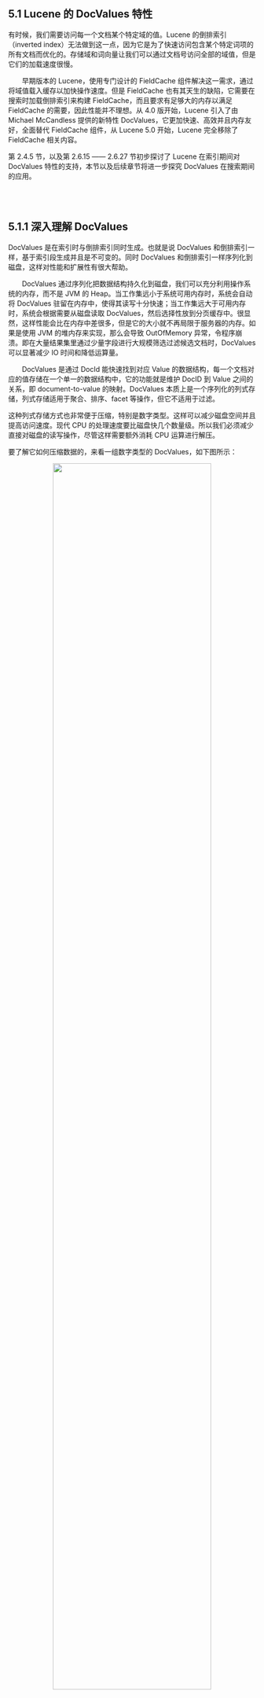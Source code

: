 ## 5.1 Lucene 的 DocValues 特性 ##

有时候，我们需要访问每一个文档某个特定域的值。Lucene 的倒排索引（inverted index）无法做到这一点，因为它是为了快速访问包含某个特定词项的所有文档而优化的。存储域和词向量让我们可以通过文档号访问全部的域值，但是它们的加载速度很慢。

&emsp;&emsp;早期版本的 Lucene，使用专门设计的 FieldCache 组件解决这一需求，通过将域值载入缓存以加快操作速度。但是 FieldCache 也有其天生的缺陷，它需要在搜索时加载倒排索引来构建 FieldCache，而且要求有足够大的内存以满足 FieldCache 的需要，因此性能并不理想。从 4.0 版开始，Lucene 引入了由 Michael McCandless 提供的新特性 DocValues，它更加快速、高效并且内存友好，全面替代 FieldCache 组件，从 Lucene 5.0 开始，Lucene 完全移除了 FieldCache 相关内容。

第 2.4.5 节，以及第 2.6.15 —— 2.6.27 节初步探讨了 Lucene 在索引期间对 DocValues 特性的支持，本节以及后续章节将进一步探究 DocValues 在搜索期间的应用。

<br /><br />
<a id="1"></a>

## 5.1.1 深入理解 DocValues ##

DocValues 是在索引时与倒排索引同时生成。也就是说 DocValues 和倒排索引一样，基于索引段生成并且是不可变的。同时 DocValues 和倒排索引一样序列化到磁盘，这样对性能和扩展性有很大帮助。

&emsp;&emsp;DocValues 通过序列化把数据结构持久化到磁盘，我们可以充分利用操作系统的内存，而不是 JVM 的 Heap。当工作集远小于系统可用内存时，系统会自动将 DocValues 驻留在内存中，使得其读写十分快速；当工作集远大于可用内存时，系统会根据需要从磁盘读取 DocValues，然后选择性放到分页缓存中。很显然，这样性能会比在内存中差很多，但是它的大小就不再局限于服务器的内存。如果是使用 JVM 的堆内存来实现，那么会导致 OutOfMemory 异常，令程序崩溃。即在大量结果集里通过少量字段进行大规模筛选过滤候选文档时，DocValues 可以显著减少 IO 时间和降低运算量。

&emsp;&emsp;DocValues 是通过 DocId 能快速找到对应 Value 的数据结构，每一个文档对应的值存储在一个单一的数据结构中，它的功能就是维护 DocID 到 Value 之间的关系，即 document-to-value 的映射。DocValues 本质上是一个序列化的列式存储，列式存储适用于聚合、排序、facet 等操作，但它不适用于过滤。

这种列式存储方式也非常便于压缩，特别是数字类型。这样可以减少磁盘空间并且提高访问速度。现代 CPU 的处理速度要比磁盘快几个数量级。所以我们必须减少直接对磁盘的读写操作，尽管这样需要额外消耗 CPU 运算进行解压。

要了解它如何压缩数据的，来看一组数字类型的 DocValues，如下图所示：

<div align=center><img src="../../image/example-docvalues.png" width="80%" height="80%"/></div>
<div align=center style="font-weight:bold;color:black;font-size:17px;">数值型 DocValues</div>

按列布局意味着有一个连续的数据块：[100,1000,1500,1200,300,1900,4200]。因为已经知道它们都是数字，而不是像文档或行中看到的异构集合，所以可以使用统一的偏移来将它们紧凑排列。

针对这样的数字有很多种压缩技巧。注意到这里每个数字都是 100 的倍数，DocValues 会检测一个段里面的所有数值，并使用一个最大公约数，方便做进一步的数据压缩。如果保存 100 作为此段的除数，可以对每个数字都除以 100，然后得到：[1,10,15,12,3,19,42]。现在这些数字变小了，只需要很少的位就可以存储下，也减少了磁盘存放的大小。

DocValues 在压缩过程中使用如下技巧。依次检测以下压缩模式:

1. 如果所有的数值各不相同（或缺失），设置一个标记并记录这些值
2. 如果这些值小于 256，将使用一个简单的编码表 
3. 如果这些值大于 256，检测是否存在一个最大公约数 
4. 如果没有存在最大公约数，从最小的数值开始，统一计算偏移量进行编码 

这些压缩模式不是传统的通用的压缩方式，比如 DEFLATE 或是 LZ4。因为列式存储的结构是严格且良好定义的，可以通过使用专门的模式来达到比通用压缩算法（如 LZ4 ）更高的压缩效果。

&emsp;&emsp;对于字符串类型的压缩，也有类似的编码方式。字符串类型是去重之后存放到顺序表的，通过分配一个 ID，然后通过数字类型的 ID 构建 DocValues。这样 String 类型和数值类型可以达到同样的压缩效果。

顺序表本身也有很多压缩技巧，比如固定长度、变长或是前缀字符编码等等。
<br /><br />

#### <font color=green>DocValues 适用的域值类型</font> ####

DocValues 维护着 document-to-value 的映射关系，因此它只能用于对单值域的处理，比如数字、日期、地理坐标、IP、email 地址等，对于文本类型的域值，必须是不被分析的，即通过 **FieldType.setTokenized(false)** 方法设置的分析选项。尽管可以通过特殊的分析器，例如，KeywordAnalyzer 只产生一个词元，也是不可以的。StringField 类型域是可以的，因为 StringField 类内部的域类型设置了 FieldType.setTokenized(false) 选项。TextField 类型域则不支持 DocValues 处理，因其内部域类型设置了 FieldType.setTokenized(true)。
<br /><br />

#### <font color=green>DocValues 应用场景</font> ####

一般情况下，应用程序不直接调用 DocValues 提供的 API，只有在使用高级功能时才用得到，例如 5.2 节讨论的通过域值对结果进行排序，其底层利用了 DocValues 特性。5.7 节的阐述的功能查询，也利用了 DocValues 特性。下面对 DocValues 的应用场景进行简要的概括：

- Sort：通过指定的域对匹配结果进行排序
- Group By：分组，即按域的值进行分组。
- Facet：切面检索，对搜索结果，通过指定域的值进行分类统计
- FunctionQuery：功能查询，即通过提供的功能函数来计算匹配文档的评分，替代默认的按文档的相似度计算评分值

但，DocValues 不适用于文档过滤操作。

也有一些直接使用 DocValues API 的现实应用场景。例如，每一个文档都有一个唯一的标识符，需要在搜索时访问，要检索的值存储在另外的数据库或者别的地方。或许想要根据文档最近发布时间对文档加权，那么就需要对每个文档的发布日期进行快速访问。5.7.2 节展示这个案例。再例如，在一个商业环境中，文档对应产品，每一个文档都包含一个装运重量（以单精度或双精度浮点数存储），想要在每一个搜索结果中访问对应的搬运费用。这些需求都能够通过 Lucene 的 DocValues 提供的 API 轻易解决。




<br /><br />
<a id="2"></a>

## 5.1.2 加载所有文档的 DocValues 域值 Loading field values for all documents ##

Lucene 提供了 DocValues 工具类，其中包含了多个静态方法，用于从索引段 reader 获取关于某个域所有文档的 DocValues 值，每一种 DocValues 类型都对应一个工具方法，如下所示：

- **static BinaryDocValues 	getBinary(LeafReader reader, String field)**
- **static NumericDocValues getNumeric(LeafReader reader, String field)**
- **static SortedDocValues 	getSorted(LeafReader reader, String field)**
- **static SortedNumericDocValues getSortedNumeric(LeafReader reader, String field)** 
- **static SortedSetDocValues getSortedSet(LeafReader reader, String field)**

实际上，这些静态方法调用的是传入的段 reader 对应的实例方法，也就是说，真正读取 DocValue 值，是由单独的索引段 reader 实现的。表示段 reader 的 SegmentReader 类型，是 LeafReader 的间接具体子类，对应的实例方法如下所示：

- **BinaryDocValues getBinaryDocValues(String field)** 返回给定域的 BinaryDocValues 值，如果该域没有被索引为 BinaryDocValues，返回 null 值。返回的 BinaryDocValues 实例只能用于一个线程。
- **NumericDocValues getNumericDocValues(String field)** 返回指定域的 NumericDocValues 值，如果该域没有被索引为 NumericDocValues，返回 null 值。返回的 NumericDocValues 实例只能用于一个线程。
- **SortedDocValues getSortedDocValues(String field)** 返回指定域的 SortedDocValues 值，如果该域没有被索引为 SortedDocValues，返回 null 值。返回的 SortedDocValues 实例只能用于一个线程。
- **SortedNumericDocValues getSortedNumericDocValues(String field)** 返回指定域的 SortedNumericDocValues 值，如果该域没有被索引为 SortedNumericDocValues，返回 null 值。返回的 SortedNumericDocValues 实例只能用于一个线程。
- **SortedSetDocValues getSortedSetDocValues(String field)** 返回指定域的 SortedSetDocValues 值，如果该域没有被索引为 SortedSetDocValues，返回 null 值。返回的 SortedSetDocValues 实例只能用于一个线程。

例如，如果在索引时通过 NumericDocValuesField 类型域，或者其子类 DoubleDocValuesField 或 FloatDocValuesField 域类型向索引文档加入了浮点型 DocValues 域 "weight"：

```java
doc.add(new FloatDocValuesField("weight", Float.parseFloat(weight))); 
```

那么，在搜索时，既可以通过如下代码获取某个索引段中所有文档的 "weight" 域值：

```java
NumericDocValues weightValues = DocValues.getNumeric(reader, "weight");
```

NumericDocValues 是 DocIdSetIterator 的子类，因此可以迭代访问该集合中所有文档对应的 weight 值：

```java
int id;
while ((id = weightValues.nextDoc()) != DocIdSetIterator.NO_MORE_DOCS) {
    long w = weightValues.longValue();
    Long W = new Long(w);
    float weight = intBitsToFloat(W.intValue());
}
```

如果已经获得了某个具体的文档编号 docId，可以直接通过 advanceExact(int target) 方法定位到该文档上，target 指定的 docID 必须大于或等于当前的 docID，如下所示：

```java
if(weightValues.advanceExact(docId)) {
    long w = weightValues.longValue();
    Long W = new Long(w);
    float weight = intBitsToFloat(W.intValue());
}
```


<br /><br />
<a id="3"></a>

## 5.1.3 每个索引段对应的 reader ##

从 2.9 版本开始，Lucene 对每一个索引段执行搜索，并依次对每个段的搜索结果进行排序，最后操纵所有的段搜索结果合集。这意味着，由 Lucene 核心功能传递给 DocValues 类的 `get***()` 方法的 reader 总是对应单个索引段的。当重新打开一个 IndexReader 时，这个处理方式能带来很大的好处，只有新生成的段才必须加载至 DocValues 缓存。

&emsp;&emsp;这意味着，应该避免传递顶级的 IndexReader 给 DocValues 类的 `get***()` 方法，这会导致意想不到的效果。典型地，在高级的自定义实现中可能会要求 DocValues 值，例如实现一个自定义的 Collector 接口时，Lucene 核心功能会给该接口提供单一段的（single-segment）reader，而正是这个 reader 应该转而传递给 DocValues 类的 `get***()` 方法来检索 `***DocValues` 值。如果发现 DocValues 占用了大量的内存，并且猜测可能是不小心将顶级的 IndexReader 传递给了检索 DocValues 的方法，尝试使用 setInfoStream API 来开启调试输出。像这种问题，以及其它情况，都会使程序将详细信息输出到所提供的 PrintStream 上。


&emsp;&emsp;有了对 DocValues 的深入理解和直接使用 API 访问 DocValues 的体验，可以将 DocValues 构建到自己的应用程序中。下一节，讨论一个 Lucene 中非常有价值的能力，域排序（Field Sort）功能，在其内部利用了 DocValues 特性。





